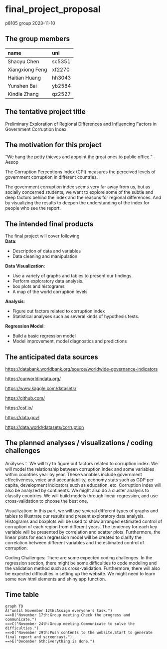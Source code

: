 final_project_proposal
================
p8105 group
2023-11-10

## The group members

| name            | uni    |
|:----------------|:-------|
| Shaoyu Chen     | sc5351 |
| Xiangxiong Feng | xf2270 |
| Haitian Huang   | hh3043 |
| Yunshen Bai     | yb2584 |
| Kindle Zhang    | qz2527 |

## The tentative project title

Preliminary Exploration of Regional Differences and Influencing Factors
in Government Corruption Index

## The motivation for this project

“We hang the petty thieves and appoint the great ones to public
office.” - Aesop

The Corruption Perceptions Index (CPI) measures the perceived levels of
government corruption in different countries.

The government corruption index seems very far away from us, but as
socially concerned students, we want to explore some of the subtle and
deep factors behind the index and the reasons for regional differences.
And by visualizing the results to deepen the understanding of the index
for people who see the report.

## The intended final products

The final project will cover following  
**Data**:  
- Description of data and variables  
- Data cleaning and manipulation

**Data Visualization**:  
- Use a variety of graphs and tables to present our findings.  
- Perform exploratory data analysis.  
- box plots and histograms  
- A map of the world corruption levels

**Analysis**:  
- Figure out factors related to corruption index  
- Statistical analyses such as several kinds of hypothesis tests.

**Regression Model**:  
- Build a basic regression model  
- Model improvement, model diagnostics and predictions

## The anticipated data sources

<https://databank.worldbank.org/source/worldwide-governance-indicators>

<https://ourworldindata.org/>

<https://www.kaggle.com/datasets/>

<https://github.com/>

<https://osf.io/>

<https://data.gov/>

<https://data.world/datasets/corruption>

## The planned analyses / visualizations / coding challenges

Analyses： We will try to figure out factors related to corruption
index. We will model the relationship between corruption index and some
variables within countries year by year. These variables include
government effectiveness, voice and accountability, economy stats such
as GDP per capita, development indicators such as education, etc.
Corruption index will also be analyzed by continents. We might also do a
cluster analysis to classify countries. We will build models through
linear regression, and use cross-validation to choose the best one.

Visualization: In this part, we will use several different types of
graphs and tables to illustrate our results and present exploratory data
analysis. Histograms and boxplots will be used to show arranged
estimated control of corruption of each region from different years. The
tendency for each key variable will be presented by correlation and
scatter plots. Furthermore, the linear plots for each regression model
will be created to clarify the correlation between different variables
and the estimated control of corruption.

Coding Challenges: There are some expected coding challenges. In the
regression section, there might be some difficulties to code modeling
and the validation method such as cross-validation. Furthermore, there
will also be expected difficulties in setting up the website. We might
need to learn some new html elements and shiny app function.

## Time table

``` mermaid
graph TD
A("until November 12th:Assign everyone's task.")
==>B("November 17th:Group meeting.Check the progress and communicate.")
==>C("November 24th:Group meeting.Communicate to solve the difficulties.")
==>D("November 29th:Push contents to the website.Start to generate final report and screencast.")
==>E("December 6th:Everything is done.")
```
